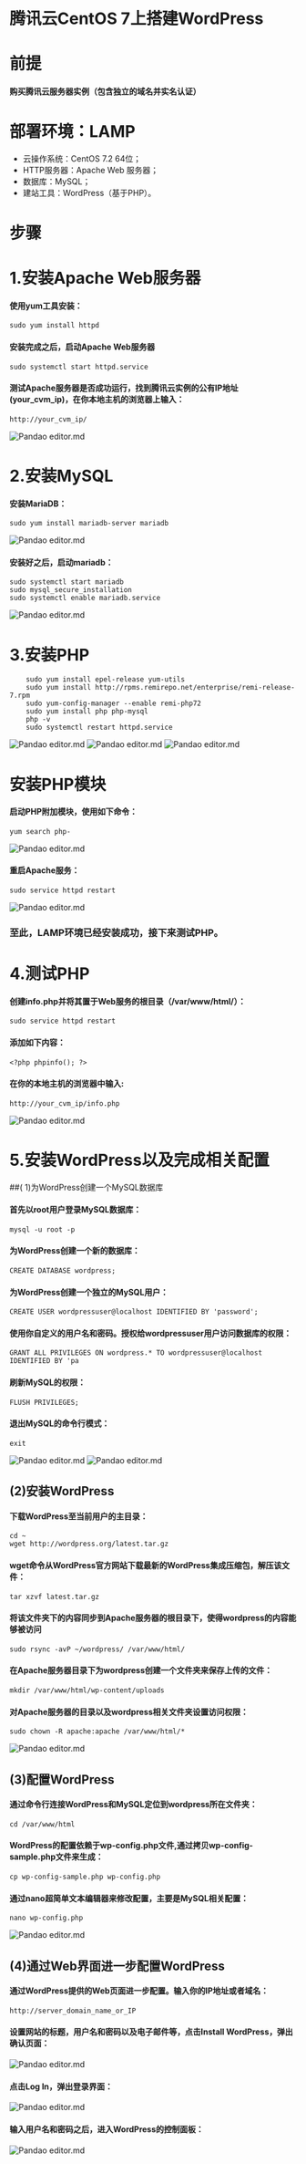 # 腾讯云CentOS 7上搭建WordPress# 前提#### 购买腾讯云服务器实例（包含独立的域名并实名认证）# 部署环境：LAMP- 云操作系统：CentOS 7.2 64位；- HTTP服务器：Apache Web 服务器；- 数据库：MySQL；- 建站工具：WordPress（基于PHP）。# 步骤# 1.安装Apache Web服务器#### 使用yum工具安装：	sudo yum install httpd#### 安装完成之后，启动Apache Web服务器	sudo systemctl start httpd.service#### 测试Apache服务器是否成功运行，找到腾讯云实例的公有IP地址(your_cvm_ip)，在你本地主机的浏览器上输入：	http://your_cvm_ip/![Pandao editor.md](1.png)# 2.安装MySQL#### 安装MariaDB：	sudo yum install mariadb-server mariadb![Pandao editor.md](2.png)#### 安装好之后，启动mariadb：	sudo systemctl start mariadb	sudo mysql_secure_installation	sudo systemctl enable mariadb.service![Pandao editor.md](3.png)# 3.安装PHP        sudo yum install epel-release yum-utils        sudo yum install http://rpms.remirepo.net/enterprise/remi-release-7.rpm		sudo yum-config-manager --enable remi-php72		sudo yum install php php-mysql		php -v		sudo systemctl restart httpd.service![Pandao editor.md](4-1.png)![Pandao editor.md](4-2.png)
![Pandao editor.md](4-3.png)# 安装PHP模块#### 启动PHP附加模块，使用如下命令：	yum search php-![Pandao editor.md](5.png)#### 重启Apache服务：	sudo service httpd restart![Pandao editor.md](6.png)### 至此，LAMP环境已经安装成功，接下来测试PHP。# 4.测试PHP#### 创建info.php并将其置于Web服务的根目录（/var/www/html/）：	sudo service httpd restart#### 添加如下内容：	<?php phpinfo(); ?>#### 在你的本地主机的浏览器中输入:	http://your_cvm_ip/info.php![Pandao editor.md](7.png)# 5.安装WordPress以及完成相关配置##( 1)为WordPress创建一个MySQL数据库#### 首先以root用户登录MySQL数据库：	mysql -u root -p#### 为WordPress创建一个新的数据库：	CREATE DATABASE wordpress;#### 为WordPress创建一个独立的MySQL用户：	CREATE USER wordpressuser@localhost IDENTIFIED BY 'password';#### 使用你自定义的用户名和密码。授权给wordpressuser用户访问数据库的权限：	GRANT ALL PRIVILEGES ON wordpress.* TO wordpressuser@localhost IDENTIFIED BY 'pa#### 刷新MySQL的权限：	FLUSH PRIVILEGES;#### 退出MySQL的命令行模式：	exit![Pandao editor.md](8-1.png)![Pandao editor.md](8-2.png)## (2)安装WordPress#### 下载WordPress至当前用户的主目录：	cd ~	wget http://wordpress.org/latest.tar.gz#### wget命令从WordPress官方网站下载最新的WordPress集成压缩包，解压该文件：	tar xzvf latest.tar.gz#### 将该文件夹下的内容同步到Apache服务器的根目录下，使得wordpress的内容能够被访问	sudo rsync -avP ~/wordpress/ /var/www/html/#### 在Apache服务器目录下为wordpress创建一个文件夹来保存上传的文件：	mkdir /var/www/html/wp-content/uploads#### 对Apache服务器的目录以及wordpress相关文件夹设置访问权限：	sudo chown -R apache:apache /var/www/html/*![Pandao editor.md](9.png)## (3)配置WordPress#### 通过命令行连接WordPress和MySQL定位到wordpress所在文件夹：	cd /var/www/html#### WordPress的配置依赖于wp-config.php文件,通过拷贝wp-config-sample.php文件来生成：	cp wp-config-sample.php wp-config.php#### 通过nano超简单文本编辑器来修改配置，主要是MySQL相关配置：	nano wp-config.php![Pandao editor.md](10.png)## (4)通过Web界面进一步配置WordPress#### 通过WordPress提供的Web页面进一步配置。输入你的IP地址或者域名：	http://server_domain_name_or_IP#### 设置网站的标题，用户名和密码以及电子邮件等，点击Install WordPress，弹出确认页面：![Pandao editor.md](11.png)#### 点击Log In，弹出登录界面：![Pandao editor.md](12.png)#### 输入用户名和密码之后，进入WordPress的控制面板：![Pandao editor.md](13.png)